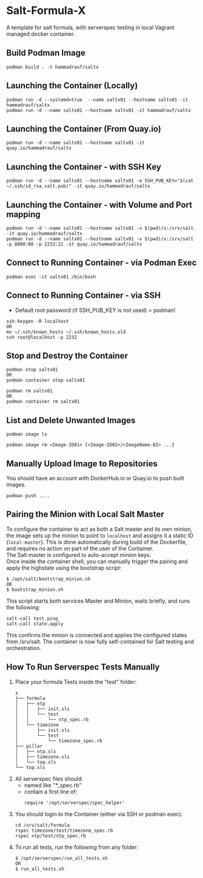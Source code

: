 # Salt-Formula-X
A template for salt formula, with serverspec testing in local Vagrant managed docker container.

## Build Podman Image
```
podman build . -t hammadrauf/saltx
```

## Launching the Container (Locally)
```
podman run -d --systemd=true  --name saltx01 --hostname saltx01 -it hammadrauf/saltx
podman run -d --name saltx01 --hostname saltx01 -it hammadrauf/saltx
```

## Launching the Container (From Quay.io)
```
podman run -d --name saltx01 --hostname saltx01 -it quay.io/hammadrauf/saltx
```

## Launching the Container - with SSH Key
```
podman run -d --name saltx01 --hostname saltx01 -e SSH_PUB_KEY="$(cat ~/.ssh/id_rsa_salt.pub)" -it quay.io/hammadrauf/saltx
```

## Launching the Container - with Volume and Port mapping
```
podman run -d --name saltx01 --hostname saltx01 -v $(pwd)/x:/srv/salt -it quay.io/hammadrauf/saltx
podman run -d --name saltx01 --hostname saltx01 -v $(pwd)/x:/srv/salt -p 8080:80 -p 2232:22 -it quay.io/hammadrauf/saltx
```

## Connect to Running Container - via Podman Exec
```
podman exec -it saltx01 /bin/bash
```

## Connect to Running Container - via SSH
- Default root password (if SSH_PUB_KEY is not used) = podman!
```
ssh-keygen -R localhost
OR
mv ~/.ssh/known_hosts ~/.ssh/known_hosts.old 
ssh root@localhost -p 2232
```

## Stop and Destroy the Container
```
podman stop saltx01
OR
podman container stop saltx01

podman rm saltx01
OR
podman container rm saltx01
```

## List and Delete Unwanted Images
```
podman image ls

podman image rm <Image-ID01> [<Image-ID02>/<ImageName-02> ...}
```

## Manually Upload Image to Repositories
You should have an account with DockerHub.io or Quay.io to push built images.
```
podman push ....
```

## Pairing the Minion with Local Salt Master

To configure the container to act as both a Salt master and its own minion, the image sets up the minion to point to `localhost` and assigns it a static ID (`local-master`). This is done automatically during build of the Dockerfile, and requires no action on part of the user of the Container.  
The Salt master is configured to auto-accept minion keys.  
Once inside the container shell, you can manually trigger the pairing and apply the highstate using the bootstrap script:  
```
$ /opt/salt/bootstrap_minion.sh
OR
$ bootstrap_minion.sh
```
This script starts both services Master and Minion, waits briefly, and runs the following:
```
salt-call test.ping
salt-call state.apply
```
This confirms the minion is connected and applies the configured states from /srv/salt. The container is now fully self-contained for Salt testing and orchestration.

## How To Run Serverspec Tests Manually
1. Place your formula Tests inside the "test" folder:
    ```
    x
    ├── formula
    │   ├── ntp
    │   │   ├── init.sls
    │   │   └── test
    │   │       └── ntp_spec.rb
    │   └── timezone
    │       ├── init.sls
    │       └── test
    │           └── timezone_spec.rb
    ├── pillar
    │   ├── ntp.sls
    │   ├── timezone.sls
    │   └── top.sls
    └── top.sls
    ```
1. All serverspec files should:
    - named like "*_spec.rb"
    - contain a first line of:
        ```
        require '/opt/serverspec/spec_helper'
        ```
1. You should login to the Container (either via SSH or podman exec).
    ```
    cd /srv/salt/formula
    rspec timezone/test/timezone_spec.rb
    rspec ntp/test/ntp_spec.rb
    ```
1. To run all tests, run the following from any folder:
    ```
    $ /opt/serverspec/run_all_tests.sh
    OR
    $ run_all_tests.sh
    ```
